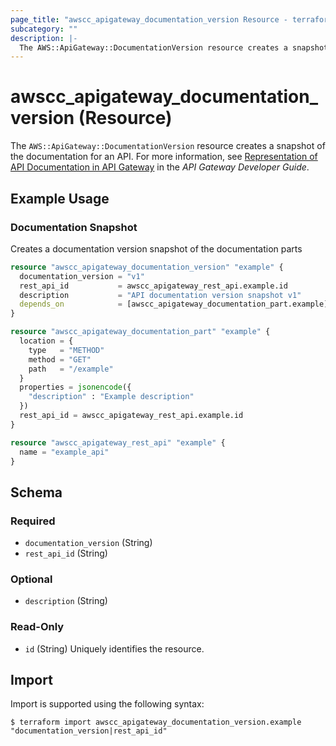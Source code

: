 ```yaml
---
page_title: "awscc_apigateway_documentation_version Resource - terraform-provider-awscc"
subcategory: ""
description: |-
  The AWS::ApiGateway::DocumentationVersion resource creates a snapshot of the documentation for an API. For more information, see Representation of API Documentation in API Gateway https://docs.aws.amazon.com/apigateway/latest/developerguide/api-gateway-documenting-api-content-representation.html in the API Gateway Developer Guide.
---
```


# awscc_apigateway_documentation_version (Resource)

The ``AWS::ApiGateway::DocumentationVersion`` resource creates a snapshot of the documentation for an API. For more information, see [Representation of API Documentation in API Gateway](https://docs.aws.amazon.com/apigateway/latest/developerguide/api-gateway-documenting-api-content-representation.html) in the *API Gateway Developer Guide*.

## Example Usage

### Documentation Snapshot
Creates a documentation version snapshot of the documentation parts
```terraform
resource "awscc_apigateway_documentation_version" "example" {
  documentation_version = "v1"
  rest_api_id           = awscc_apigateway_rest_api.example.id
  description           = "API documentation version snapshot v1"
  depends_on            = [awscc_apigateway_documentation_part.example]
}

resource "awscc_apigateway_documentation_part" "example" {
  location = {
    type   = "METHOD"
    method = "GET"
    path   = "/example"
  }
  properties = jsonencode({
    "description" : "Example description"
  })
  rest_api_id = awscc_apigateway_rest_api.example.id
}

resource "awscc_apigateway_rest_api" "example" {
  name = "example_api"
}
```

<!-- schema generated by tfplugindocs -->
## Schema

### Required

- `documentation_version` (String)
- `rest_api_id` (String)

### Optional

- `description` (String)

### Read-Only

- `id` (String) Uniquely identifies the resource.

## Import

Import is supported using the following syntax:

```shell
$ terraform import awscc_apigateway_documentation_version.example "documentation_version|rest_api_id"
```
